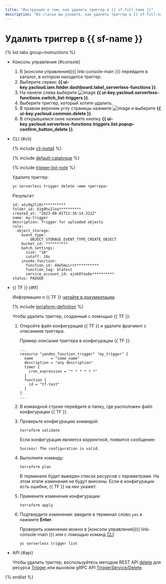 ```yaml
---
title: "Инструкция о том, как удалить триггер в {{ sf-full-name }}"
description: "Из статьи вы узнаете, как удалить триггер в {{ sf-full-name }}."
---
```


# Удалить триггер в {{ sf-name }}

{% list tabs group=instructions %}

- Консоль управления {#console}

    1. В [консоли управления]({{ link-console-main }}) перейдите в каталог, в котором находится триггер.
    1. Выберите сервис **{{ ui-key.yacloud.iam.folder.dashboard.label_serverless-functions }}**.
    1. На панели слева выберите ![image](../../../_assets/console-icons/gear-play.svg) **{{ ui-key.yacloud.serverless-functions.switch_list-triggers }}**.
    1. Выберите триггер, который хотите удалить.
    1. В правом верхнем углу страницы нажмите ![image](../../../_assets/console-icons/ellipsis.svg) и выберите **{{ ui-key.yacloud.common.delete }}**.
    1. В открывшемся окне нажмите кнопку **{{ ui-key.yacloud.serverless-functions.triggers.list.popup-confirm_button_delete }}**.

- CLI {#cli}
  
    {% include [cli-install](../../../_includes/cli-install.md) %}
    
    {% include [default-catalogue](../../../_includes/default-catalogue.md) %}

    {% include [trigger-list-note](../../../_includes/functions/trigger-list-note.md) %}
    
    Удалите триггер:
    
    ```bash
    yc serverless trigger delete <имя триггера>
    ```

    Результат:
    
    ```text
    id: a1s9q2li6t**********
    folder_id: b1g9hv2loa**********
    created_at: "2023-08-01T12:36:14.321Z"
    name: my-trigger
    description: Trigger for uploaded objects
    rule:
      object_storage:
        event_type:
          - OBJECT_STORAGE_EVENT_TYPE_CREATE_OBJECT
        bucket_id: **********
        batch_settings:
          size: "10"
          cutoff: 10s
        invoke_function:
          function_id: d4e5muirrt**********
          function_tag: $latest
          service_account_id: ajek0fou8e**********
    status: PAUSED
    ```

- {{ TF }} {#tf}

  Информацию о {{ TF }} [читайте в документации](../../../tutorials/infrastructure-management/terraform-quickstart.md#install-terraform).

  {% include [terraform-definition](../../../_tutorials/terraform-definition.md) %}

  Чтобы удалить триггер, созданный с помощью {{ TF }}:

  1. Откройте файл конфигураций {{ TF }} и удалите фрагмент с описанием триггера.
     
     Пример описания триггера в конфигурации {{ TF }}:

     ```hcl
     ...
     resource "yandex_function_trigger" "my_trigger" {
       name        = "some_name"
       description = "any description"
       timer {
         cron_expression = "* * * * ? *"
       }
       function {
         id = "tf-test"
       }
     }
     ...
     ```

  1. В командной строке перейдите в папку, где расположен файл конфигурации {{ TF }}.

  1. Проверьте конфигурацию командой:

     ```
     terraform validate
     ```
     
     Если конфигурация является корректной, появится сообщение:
     
     ```
     Success! The configuration is valid.
     ```

  1. Выполните команду:

     ```
     terraform plan
     ```
  
     В терминале будет выведен список ресурсов с параметрами. На этом этапе изменения не будут внесены. Если в конфигурации есть ошибки, {{ TF }} на них укажет.

  1. Примените изменения конфигурации:

     ```
     terraform apply
     ```

  1. Подтвердите изменения: введите в терминал слово `yes` и нажмите **Enter**.

     Проверить изменения можно в [консоли управления]({{ link-console-main }}) или с помощью команд [CLI](../../../cli/quickstart.md):

     ```
     yc serverless trigger list
     ```

- API {#api}

  Чтобы удалить триггер, воспользуйтесь методом REST API [delete](../../triggers/api-ref/Trigger/delete.md) для ресурса [Trigger](../../triggers/api-ref/Trigger/index.md) или вызовом gRPC API [TriggerService/Delete](../../triggers/api-ref/grpc/trigger_service.md#Delete).

{% endlist %}
